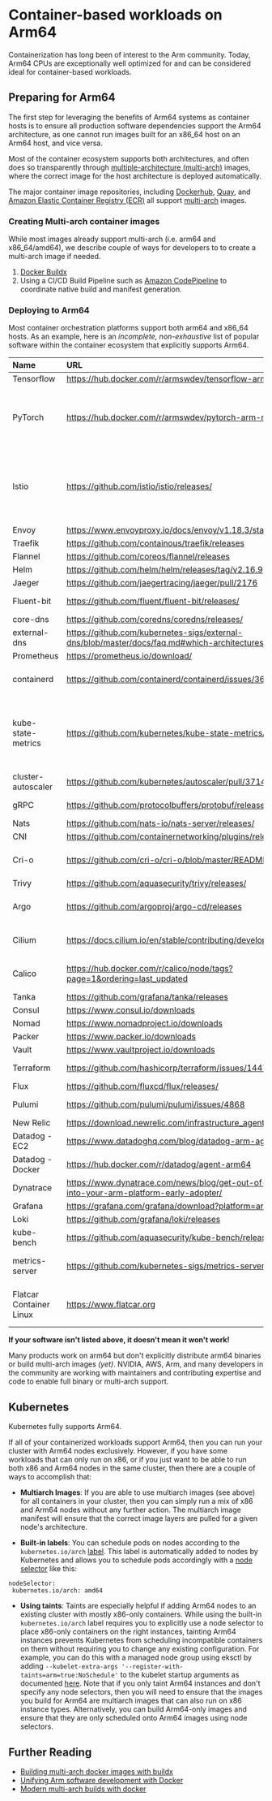 # Container-based workloads on Arm64

Containerization has long been of interest to the Arm community.  Today, Arm64 CPUs are exceptionally well optimized for and can be considered ideal for container-based workloads.

## Preparing for Arm64

The first step for leveraging the benefits of Arm64 systems as container hosts is to ensure all production software dependencies support the Arm64 architecture, as one cannot run images built for an x86_64 host on an Arm64 host, and vice versa.

Most of the container ecosystem supports both architectures, and often does so transparently through [multiple-architecture (multi-arch)](https://www.docker.com/blog/multi-platform-docker-builds/) images, where the correct image for the host architecture is deployed automatically.

The major container image repositories, including [Dockerhub](https://hub.docker.com), [Quay](https://www.quay.io), and [Amazon Elastic Container Registry (ECR)](https://docs.aws.amazon.com/AmazonECR/latest/userguide/what-is-ecr.html) all support [multi-arch](https://aws.amazon.com/blogs/containers/introducing-multi-architecture-container-images-for-amazon-ecr/) images.

### Creating Multi-arch container images

While most images already support multi-arch (i.e. arm64 and x86_64/amd64), we describe couple of ways for developers to to create a multi-arch image if needed.

1. [Docker Buildx](https://github.com/docker/buildx#getting-started)
2. Using a CI/CD Build Pipeline such as [Amazon CodePipeline](https://github.com/aws-samples/aws-multiarch-container-build-pipeline) to coordinate native build and manifest generation.

### Deploying to Arm64

Most container orchestration platforms support both arm64 and x86_64 hosts. As an example, here is an _incomplete, non-exhaustive_ list of popular software within the container ecosystem that explicitly supports Arm64.

| Name                      | URL                           | Comment                |
| :-----                    |:-----                         | :-----                 |
| Tensorflow | https://hub.docker.com/r/armswdev/tensorflow-arm-neoverse |  |
| PyTorch | https://hub.docker.com/r/armswdev/pytorch-arm-neoverse |Use tags with *-openblas* for performance reasons until confirmed otherwise|
| Istio	| https://github.com/istio/istio/releases/	| 1) arm64 binaries as of 1.6.x release series<br>2) [Istio container build instructions](https://github.com/aws/aws-graviton-getting-started/blob/main/containers-workarounds.md#Istio)|
| Envoy	| https://www.envoyproxy.io/docs/envoy/v1.18.3/start/docker ||
| Traefik | https://github.com/containous/traefik/releases	|| 	 
| Flannel | https://github.com/coreos/flannel/releases	 ||	 
| Helm | https://github.com/helm/helm/releases/tag/v2.16.9 || 
| Jaeger | https://github.com/jaegertracing/jaeger/pull/2176 | | 
| Fluent-bit |https://github.com/fluent/fluent-bit/releases/ | compile from source |
| core-dns |https://github.com/coredns/coredns/releases/ | | 
| external-dns | https://github.com/kubernetes-sigs/external-dns/blob/master/docs/faq.md#which-architectures-are-supported | support from 0.7.5+ |
| Prometheus | https://prometheus.io/download/	 	 | |
|containerd	 | https://github.com/containerd/containerd/issues/3664 |	nightly builds provided for arm64 | 
| kube-state-metrics | https://github.com/kubernetes/kube-state-metrics/issues/1037 | use k8s.gcr.io/kube-state-metrics/kube-state-metrics:v2.0.0-beta for arm64 |  
| cluster-autoscaler | https://github.com/kubernetes/autoscaler/pull/3714 | arm64 support as of v1.20.0 | 
|gRPC  | 	https://github.com/protocolbuffers/protobuf/releases/	 | protoc/protobuf support	 |
|Nats	 | 	https://github.com/nats-io/nats-server/releases/	 	 | |
|CNI	 | 	https://github.com/containernetworking/plugins/releases/	| | 	  
|Cri-o	 | 	https://github.com/cri-o/cri-o/blob/master/README.md#installing-crio | tested on Ubuntu 18.04 and 20.04	|
|Trivy	 | 	https://github.com/aquasecurity/trivy/releases/	 	 | |
|Argo	 | 	https://github.com/argoproj/argo-cd/releases 	 	 | arm64 images published as of 2.3.0 |
|Cilium	| https://docs.cilium.io/en/stable/contributing/development/images/ |  Multi arch supported from v 1.10.0 |	 
|Calico	| https://hub.docker.com/r/calico/node/tags?page=1&ordering=last_updated |  Multi arch supported on master |	 
|Tanka	 | 	https://github.com/grafana/tanka/releases	 	 | |
|Consul	 | 	https://www.consul.io/downloads	 	 | |
|Nomad	 | 	https://www.nomadproject.io/downloads	| | 	 
|Packer	 | 	https://www.packer.io/downloads	 	 | |
|Vault	 | 	https://www.vaultproject.io/downloads	| | 
|Terraform | https://github.com/hashicorp/terraform/issues/14474 | arm64 support as of v0.14.0 | 	 	 
|Flux	 | 	https://github.com/fluxcd/flux/releases/ | |
|Pulumi | https://github.com/pulumi/pulumi/issues/4868 | arm64 support as of v2.23.0 |
|New Relic	 | 	https://download.newrelic.com/infrastructure_agent/binaries/linux/arm64/ | |
|Datadog - EC2	 | 	https://www.datadoghq.com/blog/datadog-arm-agent/ ||
|Datadog - Docker	 | 	https://hub.docker.com/r/datadog/agent-arm64	|| 	 
|Dynatrace	 | 	https://www.dynatrace.com/news/blog/get-out-of-the-box-visibility-into-your-arm-platform-early-adopter/	 ||	 
|Grafana	 | 	https://grafana.com/grafana/download?platform=arm ||
|Loki	 | 	https://github.com/grafana/loki/releases ||
|kube-bench | https://github.com/aquasecurity/kube-bench/releases/tag/v0.3.1 ||
|metrics-server | https://github.com/kubernetes-sigs/metrics-server/releases/tag/v0.3.7 | docker image is multi-arch from v.0.3.7 |
| Flatcar Container Linux | https://www.flatcar.org | arm64 support in Stable channel as of 3033.2.0 |

**If your software isn't listed above, it doesn't mean it won't work!**

Many products work on arm64 but don't explicitly distribute arm64 binaries or build multi-arch images *(yet)*. NVIDIA, AWS, Arm, and many developers in the community are working with maintainers and contributing expertise and code to enable full binary or multi-arch support.

## Kubernetes

Kubernetes fully supports Arm64.

If all of your containerized workloads support Arm64, then you can run your cluster with Arm64 nodes exclusively.  However, if you have some workloads that can only run on x86, or if you just want to be able to run both x86 and Arm64 nodes in the same cluster, then there are a couple of ways to accomplish that:

 * **Multiarch Images**: 
 If you are able to use multiarch images (see above) for all containers in your cluster, then you can simply run a mix of x86 and Arm64 nodes without any further action. The multiarch image manifest will ensure that the correct image layers are pulled for a given node's architecture.
 
 * **Built-in labels**: 
 You can schedule pods on nodes according to the `kubernetes.io/arch` [label](https://kubernetes.io/docs/reference/labels-annotations-taints/#kubernetes-io-arch). This label is automatically added to nodes by Kubernetes and allows you to schedule pods accordingly with a [node selector](https://kubernetes.io/docs/concepts/scheduling-eviction/assign-pod-node/#nodeselector) like this: 
 ```
nodeSelector:
  kubernetes.io/arch: amd64
```
 * **Using taints**:
 Taints are especially helpful if adding Arm64 nodes to an existing cluster with mostly x86-only containers. While using the built-in `kubernetes.io/arch` label requires you to explicitly use a node selector to place x86-only containers on the right instances, tainting Arm64 instances prevents Kubernetes from scheduling incompatible containers on them without requiring you to change any existing configuration. For example, you can do this with a managed node group using eksctl by adding `--kubelet-extra-args '--register-with-taints=arm=true:NoSchedule'` to the kubelet startup arguments as documented [here](https://eksctl.io/usage/eks-managed-nodes/). Note that if you only taint Arm64 instances and don't specify any node selectors, then you will need to ensure that the images you build for Arm64 are multiarch images that can also run on x86 instance types. Alternatively, you can build Arm64-only images and ensure that they are only scheduled onto Arm64 images using node selectors.

## Further Reading

* [Building multi-arch docker images with buildx](https://tech.smartling.com/building-multi-architecture-docker-images-on-arm-64-c3e6f8d78e1c)
* [Unifying Arm software development with Docker](https://community.arm.com/developer/tools-software/tools/b/tools-software-ides-blog/posts/unifying-arm-software-development-with-docker)
* [Modern multi-arch builds with docker](https://duske.me/posts/modern-multiarch-builds-with-docker/)
